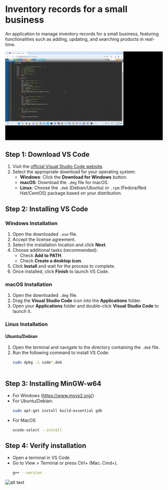 # Inventory records for a small business
An application to manage inventory records for a small business, featuring functionalities such as adding, updating, and searching products in real-time.

![inventory](https://github.com/ravenfire24/Inventory-records/blob/bc8a1bfaf5d46ea10ed6e9aac35dec39acfafe0a/inventory.gif)
## Step 1: Download VS Code

1. Visit the [official Visual Studio Code website](https://code.visualstudio.com/Download).
2. Select the appropriate download for your operating system:
   - **Windows**: Click the **Download for Windows** button.
   - **macOS**: Download the `.dmg` file for macOS.
   - **Linux**: Choose the `.deb` (Debian/Ubuntu) or `.rpm` (Fedora/Red Hat/CentOS) package based on your distribution.

## Step 2: Installing VS Code

### Windows Installation
1. Open the downloaded `.exe` file.
2. Accept the license agreement.
3. Select the installation location and click **Next**.
4. Choose additional tasks (recommended):
   - Check **Add to PATH**.
   - Check **Create a desktop icon**.
5. Click **Install** and wait for the process to complete.
6. Once installed, click **Finish** to launch VS Code.

### macOS Installation
1. Open the downloaded `.dmg` file.
2. Drag the **Visual Studio Code** icon into the **Applications** folder.
3. Open your **Applications** folder and double-click **Visual Studio Code** to launch it.

### Linux Installation

#### Ubuntu/Debian
1. Open the terminal and navigate to the directory containing the `.deb` file.
2. Run the following command to install VS Code:
   ```bash
   sudo dpkg -i code*.deb
 
   
## Step 3: Installing MinGW-w64
- For Windows (https://www.msys2.org/)
- For Ubuntu/Debian: 
  ```bash
  sudo apt-get install build-essential gdb
- For MacOS 
  ```bash
  xcode-select --install

## Step 4: Verify installation
 - Open a terminal in VS Code
 - Go to View > Terminal or press Ctrl+ (Mac: Cmd+).
   ```bash
   g++ --version

![alt text](https://github.com/ravenfire24/Inventory-records/blob/ff9a8fb0bb2d92c7ae028f3baa4a8c573d992801/screenshot%206.png)
   
  

  










